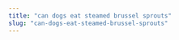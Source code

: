 ```yaml
---
title: "can dogs eat steamed brussel sprouts"
slug: "can-dogs-eat-steamed-brussel-sprouts"
---
```


